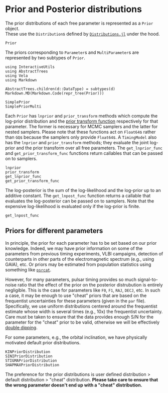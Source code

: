 # Prior and Posterior distributions

The prior distributions of each free parameter is represented as a `Prior` object.  
These use the `Distribution`s defined by [`Distributions.jl`](https://juliastats.org/Distributions.jl/) 
under the hood. 
```@docs
Prior
```

The priors corresponding to `Parameter`s and `MultiParameter`s are represented by two subtypes
of `Prior`.
```@eval
using InteractiveUtils
using AbstractTrees
using Vela
using Markdown

AbstractTrees.children(d::DataType) = subtypes(d)
Markdown.MD(Markdown.Code(repr_tree(Prior)))
```

```@docs
SimplePrior
SimplePriorMulti
```

Each `Prior` has `lnprior` and `prior_transform` methods which compute  the log-prior distribution 
and the [prior transform function](http://kylebarbary.com/nestle/prior.html) respectively
for that parameter. The former is necessary for MCMC samplers and the latter for nested samplers.
Please note that these functions act on `Float64`s rather than `GQ`s because the samplers 
only provide `Float64`s. A `TimingModel` also has the `lnprior` and `prior_transform` methods; they evaluate 
the joint log-prior and the prior transform over all free parameters. The `get_lnprior_func` and `get_prior_transform_func`
functions return callables that can be passed on to samplers.
```@docs
lnprior
prior_transform
get_lnprior_func
get_prior_transform_func
```

The log-posterior is the sum of the log-likelihood and the log-prior up to an additive 
constant. The `get_lnpost_func` function returns a callable that evaluates the log-posterior 
can be passed on to samplers. Note that the expensive log-likelihood is evaluated only if the 
log-prior is finite. 
```@docs
get_lnpost_func
```

## Priors for different parameters

In principle, the prior for each parameter has to be set based on our prior knowledge. Indeed,
we may have prior information on some of the parameters from previous timing experiments, VLBI 
campaigns, detection of counterparts in other parts of the electromagnetic spectrum (e.g., using GAIA),
etc. Or priors may be estimated from population statistics using something like 
[`psrcat`](https://www.atnf.csiro.au/research/pulsar/psrcat/).

However, for many parameters, pulsar timing provides so much signal-to-noise ratio that the effect of the prior
on the posterior distrubution is entirely negligible. This is the case for parameters like `F0`, `F1`, `RAJ`, `DECJ`,
etc. In such a case, it may be enough to use "cheat" priors that are based on the frequentist uncertainties for
these parameters (given in the `par` file). Specifically, we use uniform distributions centered around the frequentist
estimate whose width is several times (e.g., 10x) the frequentist uncertainty. Care must be taken to ensure that the
data provides enough S/N for the parameter for the "cheat" prior to be valid, otherwise we will be effectively 
[double dipping](https://en.wikipedia.org/wiki/Circular_analysis).

For some parameters, e.g., the orbital inclination, we have physically motivated default prior distributions.
```@docs
KINPriorDistribution
SINIPriorDistribution
STIGMAPriorDistribution
SHAPMAXPriorDistribution
```

The preference for the prior distributions is user defined distribution > default distribution > "cheat" distribution.
**Please take care to ensure that the wrong parameter doesn't end up with a "cheat" distribution.**